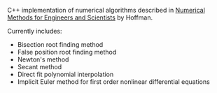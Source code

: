 C++ implementation of numerical algorithms described in [Numerical Methods for
Engineers and Scientists](http://www.amazon.com/Numerical-Methods-Engineers-Scientists-Edition/dp/0824704436) by Hoffman.

Currently includes:
- Bisection root finding method
- False position root finding method
- Newton's method
- Secant method
- Direct fit polynomial interpolation
- Implicit Euler method for first order nonlinear differential equations
